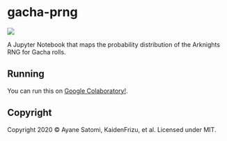 # gacha-prng 

[![](https://colab.research.google.com/assets/colab-badge.svg)](https://colab.research.google.com/github/sr229/gacha-prng/blob/main/gacha_probability.ipynb)

A Jupyter Notebook that maps the probability distribution of the Arknights RNG for Gacha rolls.

## Running
You can run this on [Google Colaboratory!](https://colab.research.google.com/drive/1vGqXzZXrNaraqWGoOwT1taRSZBZj0o2Y?usp=sharing).

## Copyright

Copyright 2020 &copy; Ayane Satomi, KaidenFrizu, et al. Licensed under MIT. 


